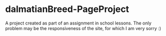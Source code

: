# dalmatianBreed-PageProject
A project created as part of an assignment in school lessons. The only problem may be the responsiveness of the site, for which I am very sorry :)
